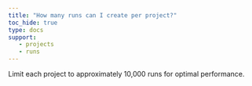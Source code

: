 ```yaml
---
title: "How many runs can I create per project?"
toc_hide: true
type: docs
support:
   - projects
   - runs
---
```

Limit each project to approximately 10,000 runs for optimal performance.